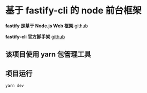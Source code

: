 # 基于 fastify-cli 的 node 前台框架

**fastify 是基于 Node.js Web 框架**  [github](https://github.com/fastify/fastify)

**fastify-cli 官方脚手架**  [github](https://github.com/fastify/fastify-cli)

## 该项目使用 yarn 包管理工具

## 项目运行

```
yarn dev
```